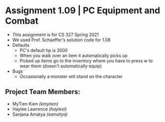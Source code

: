 # Assignment 1.09 | PC Equipment and Combat
- This assignment is for CS 327 Spring 2021
- We used Prof. Schaeffer's solution code for 1.08
- Defaults
  - PC's default hp is 3000
  - When you walk over an item it automatically picks up
  - Picked up items go to the inventory where you have to press w to wear them (doesn't automatically equip)
- Bugs
  - Occasionally a monster will stand on the character

## Project Team Members:
- MyTien Kien *(kmytien)*
- Haylee Lawrence *(hayleel)*
- Sanjana Amatya *(samatya)*


